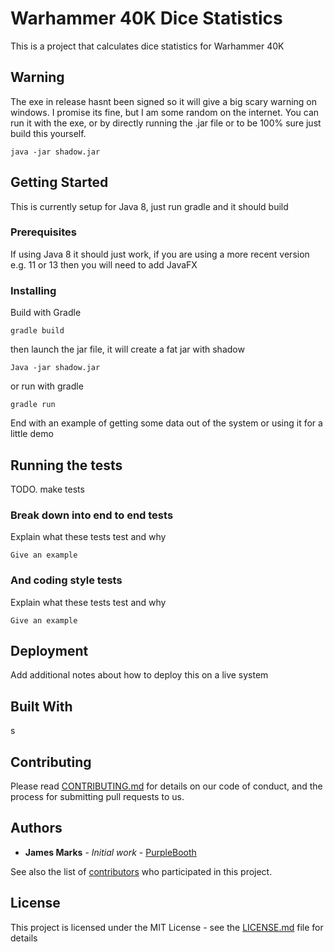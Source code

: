 # Warhammer 40K Dice Statistics

This is a project that calculates dice statistics for Warhammer 40K

## Warning
The exe in release hasnt been signed so it will give a big scary warning on windows. I promise its fine, but I am some random on the internet. You can run it with the exe, or by directly running the .jar file or to be 100% sure just build this yourself.
```
java -jar shadow.jar
```

## Getting Started

This is currently setup for Java 8, just run gradle and it should build

### Prerequisites

If using Java 8 it should just work, if you are using a more recent version e.g. 11 or 13 then you will need to add JavaFX


### Installing

Build with Gradle

```
gradle build
```

then launch the jar file, it will create a fat jar with shadow
```
Java -jar shadow.jar
```
or run with gradle
```
gradle run
```

End with an example of getting some data out of the system or using it for a little demo

## Running the tests

TODO. make tests

### Break down into end to end tests

Explain what these tests test and why

```
Give an example
```

### And coding style tests

Explain what these tests test and why

```
Give an example
```

## Deployment

Add additional notes about how to deploy this on a live system

## Built With

s

## Contributing

Please read [CONTRIBUTING.md](https://gist.github.com/PurpleBooth/b24679402957c63ec426) for details on our code of conduct, and the process for submitting pull requests to us.


## Authors

* **James Marks** - *Initial work* - [PurpleBooth](https://github.com/PurpleBooth)

See also the list of [contributors](https://github.com/your/project/contributors) who participated in this project.

## License

This project is licensed under the MIT License - see the [LICENSE.md](LICENSE.md) file for details
